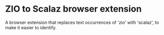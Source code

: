 # ZIO to Scalaz browser extension 

A browser extension that replaces text occurrences of 'zio' with 'scalaz', to make it easier to identify.

